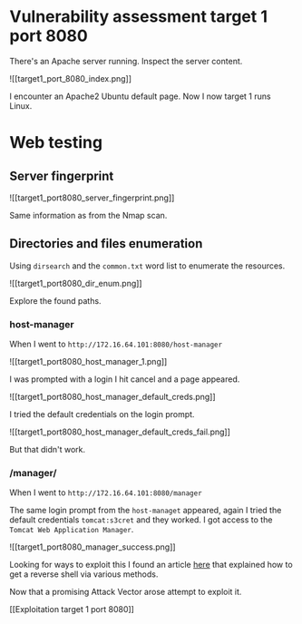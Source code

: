 # Vulnerability assessment target 1 port 8080

There's an Apache server running. Inspect the server content.

![[target1_port_8080_index.png]]

I encounter an Apache2 Ubuntu default page. Now I now target 1 runs Linux.

# Web testing

## Server fingerprint

![[target1_port8080_server_fingerprint.png]]

Same information as from the Nmap scan.

## Directories and files enumeration

Using `dirsearch` and the `common.txt` word list to enumerate the resources.

![[target1_port8080_dir_enum.png]]

Explore the found paths.

### host-manager

When I went to `http://172.16.64.101:8080/host-manager`

![[target1_port8080_host_manager_1.png]]

I was prompted with a login I hit cancel and a page appeared.

![[target1_port8080_host_manager_default_creds.png]]

I tried the default credentials on the login prompt.

![[target1_port8080_host_manager_default_creds_fail.png]]

But that didn't work.

### /manager/

When I went to `http://172.16.64.101:8080/manager`

The same login prompt from the `host-managet` appeared, again I tried the default credentials `tomcat:s3cret` and they worked. I got access to the `Tomcat Web Application Manager`.

![[target1_port8080_manager_success.png]]

Looking for ways to exploit this I found an article [here](https://www.hackingarticles.in/multiple-ways-to-exploit-tomcat-manager/) that explained how to get a reverse shell via various methods. 

Now that a promising Attack Vector arose attempt to exploit it.

[[Exploitation target 1 port 8080]]



